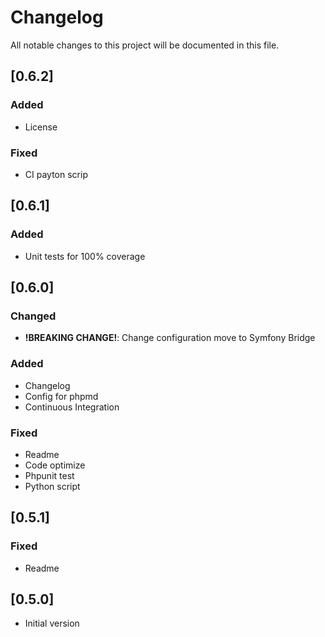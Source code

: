 # Changelog

All notable changes to this project will be documented in this file.

## [0.6.2]

###  Added
- License

### Fixed
- CI payton scrip

## [0.6.1]

###  Added

- Unit tests for 100% coverage

## [0.6.0]

### Changed

- **!BREAKING CHANGE!**: Change configuration move to Symfony Bridge

###  Added

- Changelog
- Config for phpmd
- Continuous Integration


### Fixed
- Readme
- Code optimize
- Phpunit test
- Python script

## [0.5.1]

### Fixed

- Readme

## [0.5.0]

- Initial version